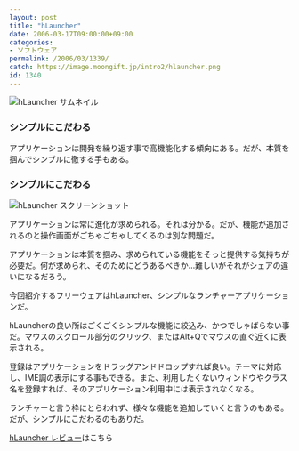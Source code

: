 ```yaml
---
layout: post
title: "hLauncher"
date: 2006-03-17T09:00:00+09:00
categories:
- ソフトウェア
permalink: /2006/03/1339/
catch: https://image.moongift.jp/intro2/hlauncher.png
id: 1340
---
```

 ![hLauncher サムネイル](https://image.moongift.jp/intro2/hlauncher.t.png "hLauncher サムネイル")
  

### シンプルにこだわる
  
アプリケーションは開発を繰り返す事で高機能化する傾向にある。だが、本質を掴んでシンプルに徹する手もある。  
<!--more-->  

### シンプルにこだわる
  

![hLauncher スクリーンショット](https://image.moongift.jp/intro2/hlauncher.png "hLauncher スクリーンショット")

  

アプリケーションは常に進化が求められる。それは分かる。だが、機能が追加されるのと操作画面がごちゃごちゃしてくるのは別な問題だ。

  

アプリケーションは本質を掴み、求められている機能をそっと提供する気持ちが必要だ。何が求められ、そのためにどうあるべきか…難しいがそれがシェアの違いになるだろう。

  

今回紹介するフリーウェアはhLauncher、シンプルなランチャーアプリケーションだ。

  

hLauncherの良い所はごくごくシンプルな機能に絞込み、かつでしゃばらない事だ。マウスのスクロール部分のクリック、またはAlt+Qでマウスの直ぐ近くに表示される。

  

登録はアプリケーションをドラッグアンドドロップすれば良い。テーマに対応し、IME調の表示にする事もできる。また、利用したくないウィンドウやクラス名を登録すれば、そのアプリケーション利用中には表示されなくなる。

  

ランチャーと言う枠にとらわれず、様々な機能を追加していくと言うのもある。だが、シンプルにこだわるのもありだ。

  

[hLauncher レビュー](http://fw.moongift.jp/review/i-1350.html)はこちら

